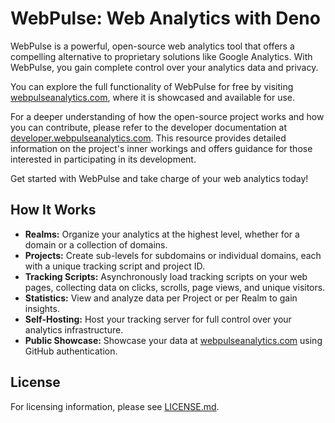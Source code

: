 # WebPulse: Web Analytics with Deno

WebPulse is a powerful, open-source web analytics tool that offers a compelling alternative to proprietary solutions
like Google Analytics. With WebPulse, you gain complete control over your analytics data and privacy.

You can explore the full functionality of WebPulse for free by visiting
[webpulseanalytics.com](https://webpulseanalytics.com), where it is showcased and available for use.

For a deeper understanding of how the open-source project works and how you can contribute, please refer to the
developer documentation at [developer.webpulseanalytics.com](https://developer.webpulseanalytics.com). This resource
provides detailed information on the project's inner workings and offers guidance for those interested in participating
in its development.

Get started with WebPulse and take charge of your web analytics today!

## How It Works

- **Realms:** Organize your analytics at the highest level, whether for a domain or a collection of domains.
- **Projects:** Create sub-levels for subdomains or individual domains, each with a unique tracking script and project
  ID.
- **Tracking Scripts:** Asynchronously load tracking scripts on your web pages, collecting data on clicks, scrolls, page
  views, and unique visitors.
- **Statistics:** View and analyze data per Project or per Realm to gain insights.
- **Self-Hosting:** Host your tracking server for full control over your analytics infrastructure.
- **Public Showcase:** Showcase your data at [webpulseanalytics.com](https://webpulseanalytics.com) using GitHub
  authentication.

## License

For licensing information, please see [LICENSE.md](docs/src/license.md).
